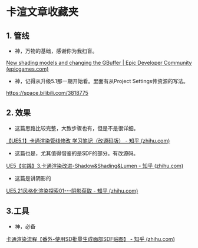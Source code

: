 # 卡渲文章收藏夹

## 1. 管线

- 神，万物的基础，感谢你为我扫盲。

[New shading models and changing the GBuffer | Epic Developer Community (epicgames.com)](https://dev.epicgames.com/community/learning/tutorials/2R5x/unreal-engine-new-shading-models-and-changing-the-gbuffer)

- 神，记得从升级5.1那一期开始看。里面有从Project Settings传资源的写法。

https://space.bilibili.com/3818775

## 2. 效果

- 这篇思路比较完整，大致步骤也有，但是不是很详细。

[【UE5.1】卡通渲染管线修改 学习笔记（改源码版） - 知乎 (zhihu.com)](https://zhuanlan.zhihu.com/p/613312982)

- 这篇也是，尤其值得借鉴的是SDF的部分。有改源码。

[UE5【实践】3.卡通渲染改进-Shadow&Shading&Lumen - 知乎 (zhihu.com)](https://zhuanlan.zhihu.com/p/573897188?utm_id=0)

- 这篇是讲阴影的

[UE5.21风格化渲染探索01---阴影获取 - 知乎 (zhihu.com)](https://zhuanlan.zhihu.com/p/647120967)

## 3.工具

- 神，必备

[卡通渲染流程【番外-使用SD批量生成面部SDF贴图】 - 知乎 (zhihu.com)](https://zhuanlan.zhihu.com/p/546880604)